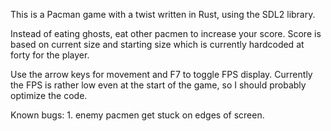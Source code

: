 This is a Pacman game with a twist written in Rust, using the SDL2 library.

Instead of eating ghosts, eat other pacmen to increase your score. Score is based on current size and starting size which is currently hardcoded at forty for the player.

Use the arrow keys for movement and F7 to toggle FPS display. Currently the FPS is rather low even at the start of the game, so I should probably optimize the code.

Known bugs:
    1. enemy pacmen get stuck on edges of screen.